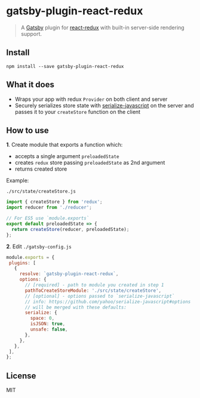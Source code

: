 # gatsby-plugin-react-redux

> A [Gatsby](https://github.com/gatsbyjs/gatsby) plugin for
> [react-redux](https://github.com/reduxjs/react-redux) with
> built-in server-side rendering support.

## Install

`npm install --save gatsby-plugin-react-redux`

## What it does
- Wraps your app with redux `Provider` on both client and server
- Securely serializes store state with [serialize-javascript](https://github.com/yahoo/serialize-javascript) on the server and passes it to your `createStore` function on the client

## How to use

**1**. Create module that exports a function which:
  - accepts a single argument `preloadedState`
  - creates `redux` store passing `preloadedState` as 2nd argument
  - returns created store

Example:

`./src/state/createStore.js`
```javascript
import { createStore } from 'redux';
import reducer from './reducer';

// For ES5 use `module.exports`
export default preloadedState => {
  return createStore(reducer, preloadedState);
};
```

**2**. Edit `./gatsby-config.js`

 ```javascript
module.exports = {
  plugins: [
    {
      resolve: `gatsby-plugin-react-redux`,
      options: {
        // [required] - path to module you created in step 1
        pathToCreateStoreModule: './src/state/createStore',
        // [optional] - options passed to `serialize-javascript`
        // info: https://github.com/yahoo/serialize-javascript#options
        // will be merged with these defaults:
        serialize: {
          space: 0,
          isJSON: true,
          unsafe: false,
        },
      },
    },
  ],
};
 ```

## License

MIT
